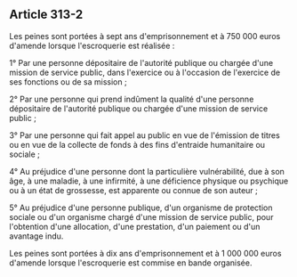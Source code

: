 Article 313-2
----
Les peines sont portées à sept ans d'emprisonnement et à 750 000 euros d'amende
lorsque l'escroquerie est réalisée :

1° Par une personne dépositaire de l'autorité publique ou chargée d'une mission
de service public, dans l'exercice ou à l'occasion de l'exercice de ses
fonctions ou de sa mission ;

2° Par une personne qui prend indûment la qualité d'une personne dépositaire de
l'autorité publique ou chargée d'une mission de service public ;

3° Par une personne qui fait appel au public en vue de l'émission de titres ou
en vue de la collecte de fonds à des fins d'entraide humanitaire ou sociale ;

4° Au préjudice d'une personne dont la particulière vulnérabilité, due à son
âge, à une maladie, à une infirmité, à une déficience physique ou psychique ou à
un état de grossesse, est apparente ou connue de son auteur ;

5° Au préjudice d'une personne publique, d'un organisme de protection sociale ou
d'un organisme chargé d'une mission de service public, pour l'obtention d'une
allocation, d'une prestation, d'un paiement ou d'un avantage indu.

Les peines sont portées à dix ans d'emprisonnement et à 1 000 000 euros d'amende
lorsque l'escroquerie est commise en bande organisée.
